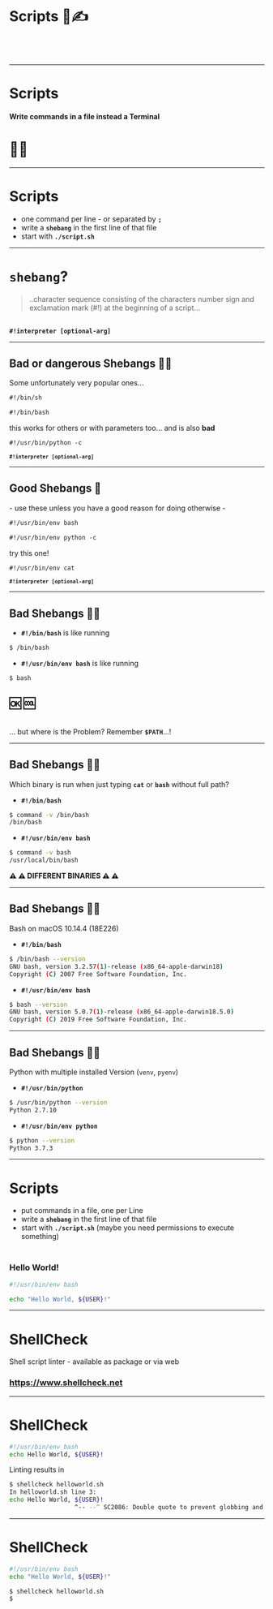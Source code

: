 <!-- .slide: class="chapter" -->
# Scripts 📓✍️
<br/><br/>

----

<!-- .slide: class="bulletpoints color-bulletpoints" -->
# Scripts

#### Write commands in a file instead a Terminal

# 💁‍♀️

----

<!-- .slide: class="bulletpoints color-bulletpoints" -->
# Scripts
* one command per line - or separated by **`;`**
* write a **`shebang`** in the first line of that file
* start with **`./script.sh`**

----

<!-- .slide: class="bulletpoints color-bulletpoints" -->
# **`shebang`**?

> ..character sequence consisting of the characters number sign and exclamation mark (#!) at the beginning of a script...

<br/> **`#!interpreter [optional-arg]`**

----

<!-- .slide: class="bulletpoints color-bulletpoints" -->
## <span>Bad</span> or <span>dangerous</span> Shebangs</span> 🤷‍♀️
Some unfortunately very popular ones...
```css
#!/bin/sh
```
```css
#!/bin/bash
```
this works for others or with parameters too... and is also **bad**
```css
#!/usr/bin/python -c
```
<small>**`#!interpreter [optional-arg]`**</small>

----

<!-- .slide: class="bulletpoints color-bulletpoints" -->
## <span>Good</span> Shebangs 🤩
\- use these unless you have a good reason for doing otherwise - <!-- .element: class="subtitle" -->

```css
#!/usr/bin/env bash
```

```css
#!/usr/bin/env python -c
```

try this one!
```css
#!/usr/bin/env cat
```

<small>**`#!interpreter [optional-arg]`**</small>

----

<!-- .slide: class="bulletpoints color-bulletpoints" -->
## Bad Shebangs 🤦‍♀️

* **`#!/bin/bash`** is like running
```bash
$ /bin/bash
```

* **`#!/usr/bin/env bash`** is like running
```bash
$ bash
```

## 🆗 🆒
<br/>... but where is the Problem? Remember **`$PATH`**...!

----

<!-- .slide: class="bulletpoints color-bulletpoints" -->
## Bad Shebangs 🤦‍♀️

Which binary is run when just typing **`cat`** or **`bash`** without full path?

* **`#!/bin/bash`**
```bash
$ command -v /bin/bash
/bin/bash
```

* **`#!/usr/bin/env bash`**
```bash
$ command -v bash
/usr/local/bin/bash
```

**⚠️ ⚠️ DIFFERENT BINARIES ⚠️ ⚠️** <!-- .element: class="fragment" style="color: red; font-size: xxx-large;" -->

----

<!-- .slide: class="bulletpoints color-bulletpoints" -->
## Bad Shebangs 🤦‍♀️
Bash on macOS 10.14.4 (18E226)

* **`#!/bin/bash`**
```bash
$ /bin/bash --version
GNU bash, version 3.2.57(1)-release (x86_64-apple-darwin18)
Copyright (C) 2007 Free Software Foundation, Inc.
```

* **`#!/usr/bin/env bash`**
```bash
$ bash --version
GNU bash, version 5.0.7(1)-release (x86_64-apple-darwin18.5.0)
Copyright (C) 2019 Free Software Foundation, Inc.
```

----

<!-- .slide: class="bulletpoints color-bulletpoints" -->
## Bad Shebangs 🤦‍♀️
Python with multiple installed Version (`venv`, `pyenv`)

* **`#!/usr/bin/python`**
```bash
$ /usr/bin/python --version
Python 2.7.10
```

* **`#!/usr/bin/env python`**
```bash
$ python --version
Python 3.7.3
```

----

# Scripts

* put commands in a file, one per Line
* write a **`shebang`** in the first line of that file
* start with **`./script.sh`** (maybe you need permissions to execute something)

### <br/>Hello World!
```bash
#!/usr/bin/env bash

echo "Hello World, ${USER}!"
```

----

<!-- .slide: class="bulletpoints color-bulletpoints" -->
# ShellCheck
Shell script linter - available as package or via web

### <https://www.shellcheck.net>

----

<!-- .slide: class="bulletpoints color-bulletpoints" -->
# ShellCheck

```bash
#!/usr/bin/env bash
echo Hello World, ${USER}!
```
Linting results in
```bash
$ shellcheck helloworld.sh
In helloworld.sh line 3:
echo Hello World, ${USER}!
                  ^-- --^ SC2086: Double quote to prevent globbing and word splitting.
```

----

<!-- .slide: class="bulletpoints color-bulletpoints" -->
# ShellCheck

```bash
#!/usr/bin/env bash
echo "Hello World, ${USER}!"
```

```bash
$ shellcheck helloworld.sh
$
```
